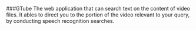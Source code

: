 ###GTube 
   The web application that can search text on the content of video files. 
   It ables to direct you to the portion of the video relevant to your query, by conducting speech recognition searches.
